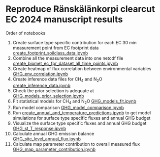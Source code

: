 # Reproduce Ränskälänkorpi clearcut EC 2024 manuscript results

Order of notebooks
1. Create surface type specific contribution for each EC 30 min measurement point from EC footprint data [create_footprint_soilclass_data.ipynb](create_footprint_soilclass_data.ipynb)
2. Combine all the measurement data into one netcdf file [create_biomet_ec_fpr_dataset_all_time_points.ipynb](create_biomet_ec_fpr_dataset_all_time_points.ipynb)
3. Create heatmap of flux correlation between environmental variables [GHG_env_correlation.ipynb](GHG_env_correlation.ipynb) 
4. Create inference data files for CH<sub>4</sub> and N<sub>2</sub>O [create_inference_data.ipynb](create_inference_data.ipynb)
5. Check the prior selection is adequate at [GHG_models_prior_selection.ipynb](GHG_models_prior_selection.ipynb)
6. Fit statistical models for CH<sub>4</sub> and N<sub>2</sub>O [GHG_models_fit.ipynb](GHG_models_fit.ipynb)
7. Run model comparison [GHG_model_comparison.ipynb](GHG_model_comparison.ipynb)
8. Run [create_annual_and_temperature_predictions.ipynb](create_annual_and_temperature_predictions.ipynb) to get model simulations for surface type specific fluxes and annual GHG budget
9. Visualize the surface type specific fluxes and annual GHG budget [GHG_st_T_response.ipynb](GHG_st_T_response.ipynb)
10. Calculate annual GHG emission balance [GHG_site_level_annual_flux.ipynb](GHG_site_level_annual_flux.ipynb)
11. Calculate map parameter contribution to overall measured flux [GHG_map_parameter_contribution.ipynb](GHG_map_parameter_contribution.ipynb)